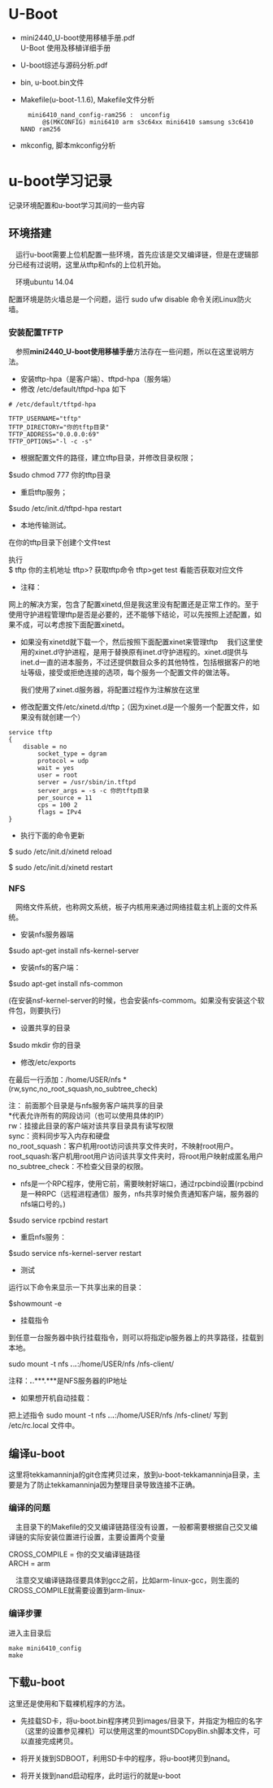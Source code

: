 U-Boot
====

* mini2440_U-boot使用移植手册.pdf    
	U-Boot 使用及移植详细手册
* U-boot综述与源码分析.pdf
* bin, u-boot.bin文件
* Makefile(u-boot-1.1.6), Makefile文件分析

		mini6410_nand_config-ram256 :  unconfig
    		@$(MKCONFIG) mini6410 arm s3c64xx mini6410 samsung s3c6410 NAND ram256
    		
* mkconfig, 脚本mkconfig分析

# u-boot学习记录

记录环境配置和u-boot学习其间的一些内容 

## 环境搭建

&emsp;运行u-boot需要上位机配置一些环境，首先应该是交叉编译链，但是在逻辑部分已经有过说明，这里从tftp和nfs的上位机开始。

&emsp;环境ubuntu 14.04

配置环境是防火墙总是一个问题，运行 sudo ufw  disable 命令关闭Linux防火墙。

### 安装配置TFTP

&emsp;参照**mini2440_U-boot使用移植手册**方法存在一些问题，所以在这里说明方法。

* 安装tftp-hpa（是客户端）、tftpd-hpa（服务端）  
* 修改 /etc/default/tftpd-hpa  如下

```
# /etc/default/tftpd-hpa

TFTP_USERNAME="tftp"
TFTP_DIRECTORY="你的tftp目录"
TFTP_ADDRESS="0.0.0.0:69"
TFTP_OPTIONS="-l -c -s"
```

* 根据配置文件的路径，建立tftp目录，并修改目录权限；

$sudo chmod 777 你的tftp目录

* 重启tftp服务；

$sudo /etc/init.d/tftpd-hpa restart

* 本地传输测试。

在你的tftp目录下创建个文件test  

执行  
$ tftp 你的主机地址
tftp>?    获取tftp命令
tftp>get test    看能否获取对应文件 

* 注释：

网上的解决方案，包含了配置xinetd,但是我这里没有配置还是正常工作的。至于使用守护进程管理tftp是否是必要的，还不能够下结论，可以先按照上述配置，如果不成，可以考虑按下面配置xinetd。

* 如果没有xinetd就下载一个，然后按照下面配置xinet来管理tftp
&emsp;我们这里使用的xinet.d守护进程，是用于替换原有inet.d守护进程的。xinet.d提供与inet.d一直的进本服务，不过还提供数目众多的其他特性，包括根据客户的地址等级，接受或拒绝连接的选项，每个服务一个配置文件的做法等。

  我们使用了xinet.d服务器，将配置过程作为注解放在这里

* 修改配置文件/etc/xinetd.d/tftp；（因为xinet.d是一个服务一个配置文件，如果没有就创建一个）

```
service tftp
{
    disable = no
        socket_type = dgram
        protocol = udp
        wait = yes
        user = root
        server = /usr/sbin/in.tftpd
        server_args = -s -c 你的tftp目录
        per_source = 11
        cps = 100 2
        flags = IPv4
}
```

* 执行下面的命令更新

$ sudo /etc/init.d/xinetd  reload

$ sudo  /etc/init.d/xinetd  restart


### NFS

&emsp;网络文件系统，也称网文系统，板子内核用来通过网络挂载主机上面的文件系统。

* 安装nfs服务器端

$sudo apt-get install nfs-kernel-server

* 安装nfs的客户端：

$sudo apt-get install nfs-common

(在安装nsf-kernel-server的时候，也会安装nfs-commom。如果没有安装这个软件包，则要执行)

* 设置共享的目录

$sudo mkdir 你的目录

* 修改/etc/exports

在最后一行添加：/home/USER/nfs *(rw,sync,no_root_squash,no_subtree_check)
        
注：
    前面那个目录是与nfs服务客户端共享的目录  
    *代表允许所有的网段访问（也可以使用具体的IP）  
    rw：挂接此目录的客户端对该共享目录具有读写权限  
    sync：资料同步写入内存和硬盘   
    no_root_squash：客户机用root访问该共享文件夹时，不映射root用户。  
   root_squash:客户机用root用户访问该共享文件夹时，将root用户映射成匿名用户  
   no_subtree_check：不检查父目录的权限。

* nfs是一个RPC程序，使用它前，需要映射好端口，通过rpcbind设置(rpcbind是一种RPC（远程进程通信）服务，nfs共享时候负责通知客户端，服务器的nfs端口号的。) 

$sudo service rpcbind restart

* 重启nfs服务：

$sudo service nfs-kernel-server restart

* 测试

运行以下命令来显示一下共享出来的目录：

$showmount -e

* 挂载指令

到任意一台服务器中执行挂载指令，则可以将指定ip服务器上的共享路径，挂载到本地。

sudo mount -t nfs ***.***.***.***:/home/USER/nfs /nfs-client/

注释：***.***.***.***是NFS服务器的IP地址


* 如果想开机自动挂载：

把上述指令 sudo mount -t nfs ***.***.***.***:/home/USER/nfs /nfs-clinet/ 写到 /etc/rc.local 文件中。


## 编译u-boot

这里将tekkamanninja的git仓库拷贝过来，放到u-boot-tekkamanninja目录，主要是为了防止tekkamanninja因为整理目录导致连接不正确。

### 编译的问题

&emsp;主目录下的Makefile的交叉编译链路径没有设置，一般都需要根据自己交叉编译链的实际安装位置进行设置，主要设置两个变量

CROSS_COMPILE = 你的交叉编译链路径  
ARCH = arm

&emsp;注意交叉编译链路径要具体到gcc之前，比如arm-linux-gcc，则生面的CROSS_COMPILE就需要设置到arm-linux-

### 编译步骤

进入主目录后

    make mini6410_config
    make

## 下载u-boot

这里还是使用和下载裸机程序的方法。

* 先挂载SD卡，将u-boot.bin程序拷贝到images/目录下，并指定为相应的名字（这里的设置参见裸机）可以使用这里的mountSDCopyBin.sh脚本文件，可以直接完成拷贝。

* 将开关拨到SDBOOT，利用SD卡中的程序，将u-boot拷贝到nand。

* 将开关拨到nand启动程序，此时运行的就是u-boot


